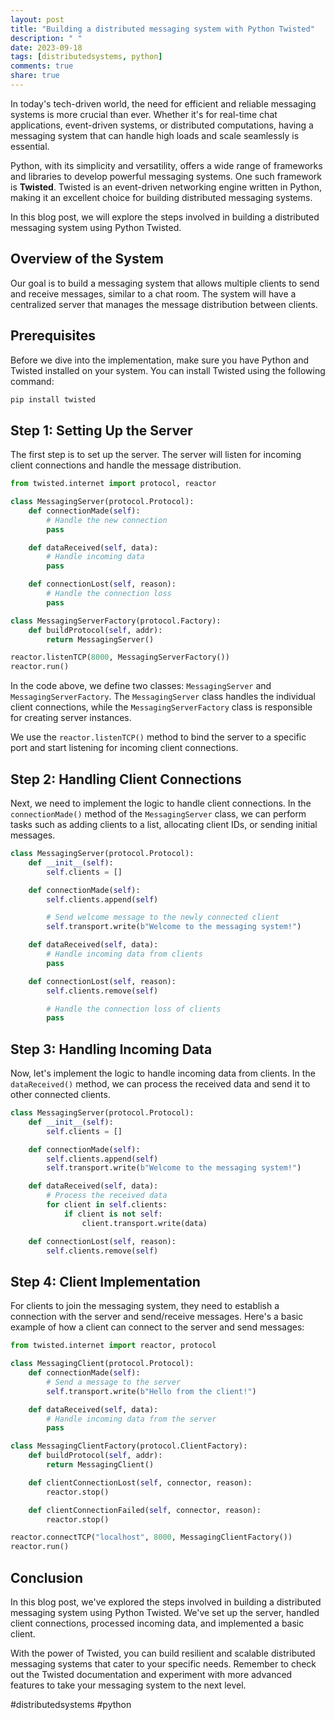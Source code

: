 ```yaml
---
layout: post
title: "Building a distributed messaging system with Python Twisted"
description: " "
date: 2023-09-18
tags: [distributedsystems, python]
comments: true
share: true
---
```


In today's tech-driven world, the need for efficient and reliable messaging systems is more crucial than ever. Whether it's for real-time chat applications, event-driven systems, or distributed computations, having a messaging system that can handle high loads and scale seamlessly is essential.

Python, with its simplicity and versatility, offers a wide range of frameworks and libraries to develop powerful messaging systems. One such framework is **Twisted**. Twisted is an event-driven networking engine written in Python, making it an excellent choice for building distributed messaging systems.

In this blog post, we will explore the steps involved in building a distributed messaging system using Python Twisted.

## Overview of the System

Our goal is to build a messaging system that allows multiple clients to send and receive messages, similar to a chat room. The system will have a centralized server that manages the message distribution between clients.

## Prerequisites

Before we dive into the implementation, make sure you have Python and Twisted installed on your system. You can install Twisted using the following command:

```bash
pip install twisted
```

## Step 1: Setting Up the Server

The first step is to set up the server. The server will listen for incoming client connections and handle the message distribution.

```python
from twisted.internet import protocol, reactor

class MessagingServer(protocol.Protocol):
    def connectionMade(self):
        # Handle the new connection
        pass

    def dataReceived(self, data):
        # Handle incoming data
        pass

    def connectionLost(self, reason):
        # Handle the connection loss
        pass

class MessagingServerFactory(protocol.Factory):
    def buildProtocol(self, addr):
        return MessagingServer()

reactor.listenTCP(8000, MessagingServerFactory())
reactor.run()
```

In the code above, we define two classes: `MessagingServer` and `MessagingServerFactory`. The `MessagingServer` class handles the individual client connections, while the `MessagingServerFactory` class is responsible for creating server instances.

We use the `reactor.listenTCP()` method to bind the server to a specific port and start listening for incoming client connections.

## Step 2: Handling Client Connections

Next, we need to implement the logic to handle client connections. In the `connectionMade()` method of the `MessagingServer` class, we can perform tasks such as adding clients to a list, allocating client IDs, or sending initial messages.

```python
class MessagingServer(protocol.Protocol):
    def __init__(self):
        self.clients = []

    def connectionMade(self):
        self.clients.append(self)

        # Send welcome message to the newly connected client
        self.transport.write(b"Welcome to the messaging system!")

    def dataReceived(self, data):
        # Handle incoming data from clients
        pass

    def connectionLost(self, reason):
        self.clients.remove(self)

        # Handle the connection loss of clients
        pass
```

## Step 3: Handling Incoming Data

Now, let's implement the logic to handle incoming data from clients. In the `dataReceived()` method, we can process the received data and send it to other connected clients.

```python
class MessagingServer(protocol.Protocol):
    def __init__(self):
        self.clients = []

    def connectionMade(self):
        self.clients.append(self)
        self.transport.write(b"Welcome to the messaging system!")

    def dataReceived(self, data):
        # Process the received data
        for client in self.clients:
            if client is not self:
                client.transport.write(data)

    def connectionLost(self, reason):
        self.clients.remove(self)
```

## Step 4: Client Implementation

For clients to join the messaging system, they need to establish a connection with the server and send/receive messages. Here's a basic example of how a client can connect to the server and send messages:

```python
from twisted.internet import reactor, protocol

class MessagingClient(protocol.Protocol):
    def connectionMade(self):
        # Send a message to the server
        self.transport.write(b"Hello from the client!")

    def dataReceived(self, data):
        # Handle incoming data from the server
        pass

class MessagingClientFactory(protocol.ClientFactory):
    def buildProtocol(self, addr):
        return MessagingClient()

    def clientConnectionLost(self, connector, reason):
        reactor.stop()

    def clientConnectionFailed(self, connector, reason):
        reactor.stop()

reactor.connectTCP("localhost", 8000, MessagingClientFactory())
reactor.run()
```

## Conclusion

In this blog post, we've explored the steps involved in building a distributed messaging system using Python Twisted. We've set up the server, handled client connections, processed incoming data, and implemented a basic client.

With the power of Twisted, you can build resilient and scalable distributed messaging systems that cater to your specific needs. Remember to check out the Twisted documentation and experiment with more advanced features to take your messaging system to the next level.

#distributedsystems #python
